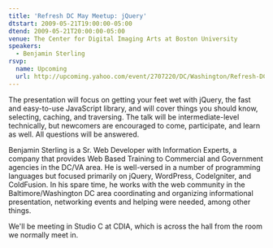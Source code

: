 ```yaml
---
title: 'Refresh DC May Meetup: jQuery'
dtstart: 2009-05-21T19:00:00-05:00
dtend: 2009-05-21T20:00:00-05:00
venue: The Center for Digital Imaging Arts at Boston University
speakers:
  - Benjamin Sterling
rsvp:
  name: Upcoming
  url: http://upcoming.yahoo.com/event/2707220/DC/Washington/Refresh-DC-May-Meetup-jQuery/The-Center-for-Digital-Imaging-Arts-at-Boston-University/
---
```


The presentation will focus on getting your feet wet with jQuery, the fast and easy-to-use JavaScript library, and will cover things you should know, selecting, caching, and traversing. The talk will be intermediate-level technically, but newcomers are encouraged to come, participate, and learn as well. All questions will be answered.

Benjamin Sterling is a Sr. Web Developer with Information Experts, a company that provides Web Based Training to Commercial and Government agencies in the DC/VA area. He is well-versed in a number of programming languages but focused primarily on jQuery, WordPress, CodeIgniter, and ColdFusion. In his spare time, he works with the web community in the Baltimore/Washington DC area coordinating and organizing informational presentation, networking events and helping were needed, among other things.

We'll be meeting in Studio C at CDIA, which is across the hall from the room we normally meet in.
